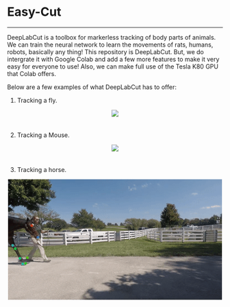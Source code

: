 # Easy-Cut

---

DeepLabCut is a toolbox for markerless tracking of body parts of animals. We can train the neural network to learn the movements of rats, humans, robots, basically any thing! This repository is DeepLabCut. But, we do intergrate it with Google Colab and add a few more features to make it very easy for everyone to use! Also, we can make full use of the Tesla K80 GPU that Colab offers. 

Below are a few examples of what DeepLabCut has to offer:

1. Tracking a fly.

<div align="center">
  <img src="/Examples/MATHIS_2018_fly.gif" />
</div>

<br />

2. Tracking a Mouse.

<div align="center">
  <img src="/Examples/MouseLocomotion_warren.gif" />
</div>

<br />

3. Tracking a horse.

<div align="center">
  <img src="/Examples/brownhorse.gif" />
</div>

<br />
